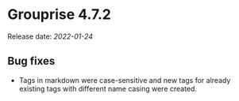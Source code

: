 # Grouprise 4.7.2

Release date: *2022-01-24*

## Bug fixes

* Tags in markdown were case-sensitive and new tags for already 
  existing tags with different name casing were created.
